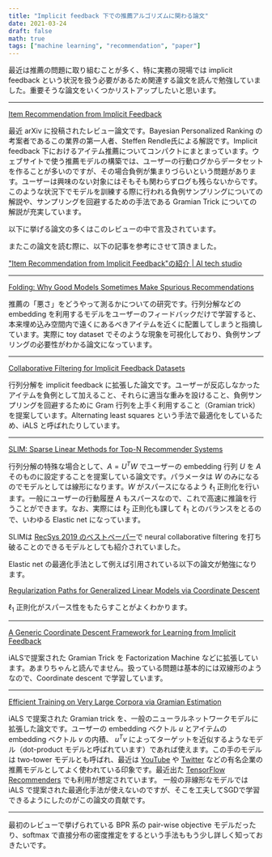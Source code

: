 ```yaml
---
title: "Implicit feedback 下での推薦アルゴリズムに関わる論文"
date: 2021-03-24
draft: false
math: true
tags: ["machine learning", "recommendation", "paper"]
---
```


最近は推薦の問題に取り組むことが多く、特に実務の現場では implicit feedback という状況を扱う必要があるため関連する論文を読んで勉強していました。重要そうな論文をいくつかリストアップしたいと思います。

---
[Item Recommendation from Implicit Feedback](http://arxiv.org/abs/2101.08769)

最近 arXiv に投稿されたレビュー論文です。Bayesian Personalized Ranking の考案者であるこの業界の第一人者、Steffen Rendle氏による解説です。Implicit feedback 下におけるアイテム推薦についてコンパクトにまとまっています。ウェブサイトで使う推薦モデルの構築では、ユーザーの行動ログからデータセットを作ることが多いのですが、その場合負例が集まりづらいという問題があります。ユーザーは興味のない対象にはそもそも関わらずログも残らないからです。このような状況下でモデルを訓練する際に行われる負例サンプリングについての解説や、サンプリングを回避するための手法である Gramian Trick についての解説が充実しています。

以下に挙げる論文の多くはこのレビューの中で言及されています。

またこの論文を読む際に、以下の記事を参考にさせて頂きました。

["Item Recommendation from Implicit Feedback"の紹介 | AI tech studio](https://cyberagent.ai/blog/research/publication_review/14483/)

---
[Folding: Why Good Models Sometimes Make Spurious Recommendations](https://dl.acm.org/doi/10.1145/3109859.3109911)

推薦の「悪さ」をどうやって測るかについての研究です。行列分解などの embedding を利用するモデルをユーザーのフィードバックだけで学習すると、本来埋め込み空間内で遠くにあるべきアイテムを近くに配置してしまうと指摘しています。実際に toy dataset でそのような現象を可視化しており、負例サンプリングの必要性がわかる論文になっています。


---
[Collaborative Filtering for Implicit Feedback Datasets](http://ieeexplore.ieee.org/document/4781121/)

行列分解を implicit feedback に拡張した論文です。ユーザーが反応しなかったアイテムを負例として加えること、それらに適当な重みを設けること、負例サンプリングを回避するために Gram 行列を上手く利用すること（Gramian trick）を提案しています。Alternating least squares という手法で最適化をしているため、iALS と呼ばれたりしています。

---
[SLIM: Sparse Linear Methods for Top-N Recommender Systems](http://glaros.dtc.umn.edu/gkhome/node/774)

行列分解の特殊な場合として、$A=U^TW$ でユーザーの embedding 行列 $U$ を $A$ そのものに設定することを提案している論文です。パラメータは $W$ のみになるのでモデルとしては線形になります。$W$ がスパースになるよう $\ell_1$ 正則化を行います。一般にユーザーの行動履歴 $A$ もスパースなので、これで高速に推論を行うことができます。なお、実際には $\ell_2$ 正則化も課して $\ell_1$ とのバランスをとるので、いわゆる Elastic net になっています。

SLIMは [RecSys 2019 のベストペーパー](http://arxiv.org/abs/1907.06902)で neural collaborative filtering を打ち破ることのできるモデルとしても紹介されていました。

Elastic net の最適化手法として例えば引用されている以下の論文が勉強になります。

[Regularization Paths for Generalized Linear Models via Coordinate Descent](https://www.ncbi.nlm.nih.gov/pmc/articles/PMC2929880/)

$\ell_1$ 正則化がスパース性をもたらすことがよくわかります。

---
[A Generic Coordinate Descent Framework for Learning from Implicit Feedback](http://arxiv.org/abs/1611.04666)

iALSで提案された Gramian Trick を Factorization Machine などに拡張しています。あまりちゃんと読んでません。扱っている問題は基本的には双線形のようなので、Coordinate descent で学習しています。

---
[Efficient Training on Very Large Corpora via Gramian Estimation](http://arxiv.org/abs/1807.07187)

iALS で提案された Gramian trick を、一般のニューラルネットワークモデルに拡張した論文です。ユーザーの embedding ベクトル $u$ とアイテムの embedding ベクトル $v$ の内積、 $u^Tv$ によってターゲットを近似するようなモデル（dot-product モデルと呼ばれています）であれば使えます。この手のモデルは two-tower モデルとも呼ばれ、最近は [YouTube](https://static.googleusercontent.com/media/research.google.com/ja//pubs/archive/45530.pdf) や [Twitter](https://www.semanticscholar.org/paper/Lessons-Learned-Addressing-Dataset-Bias-in-at-Virani-Baxter/54a5595575455a03da92fb0fe5a6513a8a4a25f4) などの有名企業の推薦モデルとしてよく使われている印象です。最近出た [TensorFlow Recommenders](https://www.tensorflow.org/recommenders) でも利用が想定されています。
 一般の非線形なモデルでは iALS で提案された最適化手法が使えないのですが、そこを工夫してSGDで学習できるようにしたのがこの論文の貢献です。

---

最初のレビューで挙げられている BPR 系の pair-wise objective モデルだったり、softmax で直接分布の密度推定をするという手法ももう少し詳しく知っておきたいです。